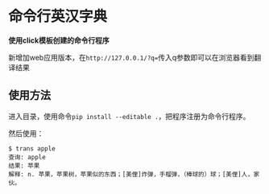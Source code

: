 # 命令行英汉字典

**使用click模板创建的命令行程序**

新增加web应用版本，在`http://127.0.0.1/?q=`传入q参数即可以在浏览器看到翻译结果

## 使用方法

进入目录，使用命令`pip install --editable .`，把程序注册为命令行程序。

然后使用：

```shell
$ trans apple
查询: apple
结果: 苹果
解释: n. 苹果，苹果树，苹果似的东西；[美俚]炸弹，手榴弹，（棒球的）球；[美俚]人，家伙。
```

